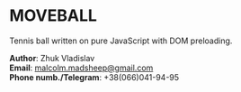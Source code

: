 # MOVEBALL

Tennis ball written on pure JavaScript with DOM preloading.

**Author**: Zhuk Vladislav
<br />
**Email**: malcolm.madsheep@gmail.com
<br />
**Phone numb./Telegram**: +38(066)041-94-95